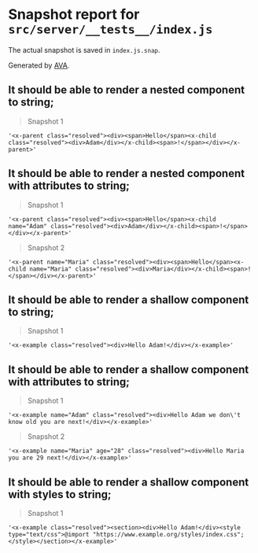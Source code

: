 # Snapshot report for `src/server/__tests__/index.js`

The actual snapshot is saved in `index.js.snap`.

Generated by [AVA](https://ava.li).

## It should be able to render a nested component to string;

> Snapshot 1

    '<x-parent class="resolved"><div><span>Hello</span><x-child class="resolved"><div>Adam</div></x-child><span>!</span></div></x-parent>'

## It should be able to render a nested component with attributes to string;

> Snapshot 1

    '<x-parent class="resolved"><div><span>Hello</span><x-child name="Adam" class="resolved"><div>Adam</div></x-child><span>!</span></div></x-parent>'

> Snapshot 2

    '<x-parent name="Maria" class="resolved"><div><span>Hello</span><x-child name="Maria" class="resolved"><div>Maria</div></x-child><span>!</span></div></x-parent>'

## It should be able to render a shallow component to string;

> Snapshot 1

    '<x-example class="resolved"><div>Hello Adam!</div></x-example>'

## It should be able to render a shallow component with attributes to string;

> Snapshot 1

    '<x-example name="Adam" class="resolved"><div>Hello Adam we don\'t know old you are next!</div></x-example>'

> Snapshot 2

    '<x-example name="Maria" age="28" class="resolved"><div>Hello Maria you are 29 next!</div></x-example>'

## It should be able to render a shallow component with styles to string;

> Snapshot 1

    '<x-example class="resolved"><section><div>Hello Adam!</div><style type="text/css">@import "https://www.example.org/styles/index.css";</style></section></x-example>'
